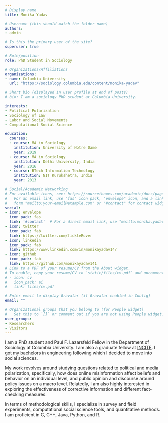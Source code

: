 ```yaml
---
# Display name
title: Monika Yadav

# Username (this should match the folder name)
authors:
- admin

# Is this the primary user of the site?
superuser: true

# Role/position
role: PhD Student in Sociology

# Organizations/Affiliations
organizations:
- name: Columbia University
  url: "https://sociology.columbia.edu/content/monika-yadav"

# Short bio (displayed in user profile at end of posts)
# bio: I am a sociology PhD student at Columbia University. 

interests:
- Political Polarization
- Sociology of Law
- Labor and Social Movements
- Computational Social Science

education:
  courses:
  - course: MA in Sociology
    institution: University of Notre Dame
    year: 2019
  - course: MA in Sociology
    institution: Delhi University, India
    year: 2016
  - course: BTech Information Technology
    institution: NIT Kurukshetra, India
    year: 2013

# Social/Academic Networking
# For available icons, see: https://sourcethemes.com/academic/docs/page-builder/#icons
#   For an email link, use "fas" icon pack, "envelope" icon, and a link in the
#   form "mailto:your-email@example.com" or "#contact" for contact widget.
social:
- icon: envelope
  icon_pack: fas
  link: '#contact'  # For a direct email link, use "mailto:monika.yadav@columbia.edu".
- icon: twitter
  icon_pack: fab
  link: https://twitter.com/fickleRover
- icon: linkedin
  icon_pack: fab
  link: https://www.linkedin.com/in/monikayadav14/
- icon: github
  icon_pack: fab
  link: https://github.com/monikayadav141
# Link to a PDF of your resume/CV from the About widget.
# To enable, copy your resume/CV to `static/files/cv.pdf` and uncomment the lines below.
# - icon: cv
#   icon_pack: ai
#   link: files/cv.pdf

# Enter email to display Gravatar (if Gravatar enabled in Config)
email: ""

# Organizational groups that you belong to (for People widget)
#   Set this to `[]` or comment out if you are not using People widget.
user_groups:
- Researchers
- Visitors
---
```


I am a PhD student and Paul F. Lazarsfeld Fellow in the Department of Sociology at Columbia University. I am also a graduate fellow at [INCITE](https://incite.columbia.edu/). I got my bachelors in engineering following which I decided to move into social sciences.

My work revolves around studying questions related to political and media polarization, specifically, how does online misinformation affect beliefs and behavior on an individual level, and public opinion and discourse around policy issues on a macro level. Relatedly, I am also highly interested in exploring the effectiveness of corrective information and different fact-checking measures. 

In terms of methodological skills, I specialize in survey and field experiments, computational social science tools, and quantitative methods. I am proficient in C, C++, Java, Python, and R.


